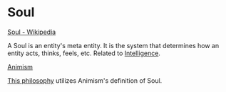 # Soul

[Soul - Wikipedia](https://en.wikipedia.org/wiki/Soul)

A Soul is an entity's meta entity. It is the system that determines how an entity acts, thinks, feels, etc. Related to [Intelligence](./intelligence.md).

[Animism](http://en.wikipedia.org/wiki/Animism)

[This philosophy](./this-philosophy.md) utilizes Animism's definition of Soul.
